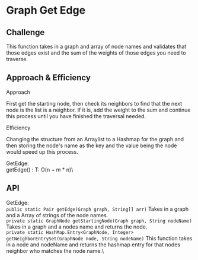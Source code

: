 # Graph Get Edge

## Challenge

This function takes in a graph and array of node names and validates that those edges exist and the sum of the weights of those edges you need to traverse.

## Approach & Efficiency

Approach

First get the starting node, then check its neighbors to find that the next node is the list is a neighbor.  If it is, add the weight to the sum and continue this process until you have finished the traversal needed.

Efficiency

Changing the structure from an Arraylist to a Hashmap for the graph and then storing the node's name as the key and the value being the node would speed up this process.

GetEdge:\
getEdge() : T: O(n + m * n)\


## API
GetEdge:\
```public static Pair getEdge(Graph graph, String[] arr)``` Takes in a graph and a Array of strings of the node names.\
```private static GraphNode getStartingNode(Graph graph, String nodeName)``` Takes in a graph and a nodes name and returns the node.\
```private static HashMap.Entry<GraphNode, Integer> getNeighborEntrySet(GraphNode node, String nodeName)``` This function takes in a node and nodeName and returns the hashmap entry for that nodes neighbor who matches the node name.\